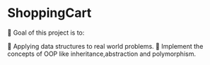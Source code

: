 # ShoppingCart

:dart: Goal of this project is to:

:small_blue_diamond: Applying data structures to real world problems.
:small_blue_diamond: Implement the concepts of OOP like inheritance,abstraction and polymorphism.
